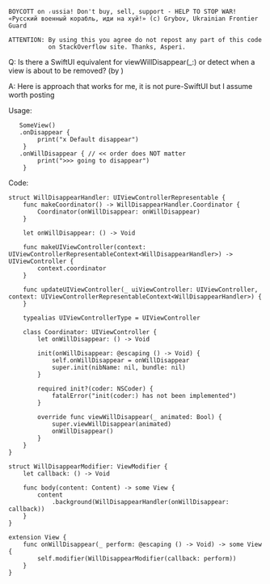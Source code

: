 ```
BOYCOTT on ᵣussia! Don't buy, sell, support - HELP TO STOP WAR!
«Русский военный корабль, иди на хуй!» (c) Grybov, Ukrainian Frontier Guard

ATTENTION: By using this you agree do not repost any part of this code
           on StackOverflow site. Thanks, Asperi.
```

Q: Is there a SwiftUI equivalent for viewWillDisappear(_:) or detect when a view is about to be removed? (by )

A: Here is approach that works for me, it is not pure-SwiftUI but I assume worth posting

Usage:

       SomeView()
       .onDisappear {
            print("x Default disappear")
        }
       .onWillDisappear { // << order does NOT matter
            print(">>> going to disappear")
        }

Code:

    struct WillDisappearHandler: UIViewControllerRepresentable {
        func makeCoordinator() -> WillDisappearHandler.Coordinator {
            Coordinator(onWillDisappear: onWillDisappear)
        }
    
        let onWillDisappear: () -> Void
    
        func makeUIViewController(context: UIViewControllerRepresentableContext<WillDisappearHandler>) -> UIViewController {
            context.coordinator
        }
    
        func updateUIViewController(_ uiViewController: UIViewController, context: UIViewControllerRepresentableContext<WillDisappearHandler>) {
        }
    
        typealias UIViewControllerType = UIViewController
    
        class Coordinator: UIViewController {
            let onWillDisappear: () -> Void
    
            init(onWillDisappear: @escaping () -> Void) {
                self.onWillDisappear = onWillDisappear
                super.init(nibName: nil, bundle: nil)
            }
    
            required init?(coder: NSCoder) {
                fatalError("init(coder:) has not been implemented")
            }
    
            override func viewWillDisappear(_ animated: Bool) {
                super.viewWillDisappear(animated)
                onWillDisappear()
            }
        }
    }
    
    struct WillDisappearModifier: ViewModifier {
        let callback: () -> Void
    
        func body(content: Content) -> some View {
            content
                .background(WillDisappearHandler(onWillDisappear: callback))
        }
    }
    
    extension View {
        func onWillDisappear(_ perform: @escaping () -> Void) -> some View {
            self.modifier(WillDisappearModifier(callback: perform))
        }
    }



